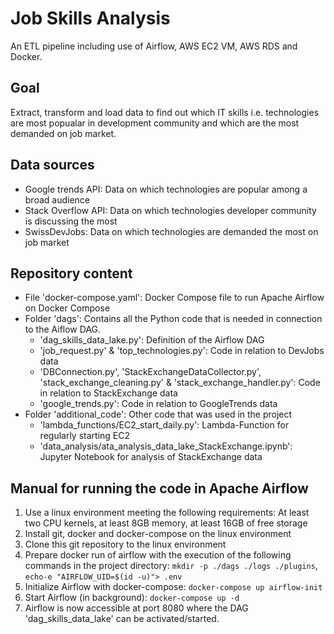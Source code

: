 # Job Skills Analysis
An ETL pipeline including use of Airflow, AWS EC2 VM, AWS RDS and Docker.

## Goal
Extract, transform and load data to find out which IT skills i.e. technologies are most popualar in development community and which are the most demanded on job market.

## Data sources
* Google trends API: Data on which technologies are popular among a broad audience
* Stack Overflow API: Data on which technologies developer community is discussing the most
* SwissDevJobs: Data on which technologies are demanded the most on job market

## Repository content
* File 'docker-compose.yaml': Docker Compose file to run Apache Airflow on Docker Compose
* Folder 'dags': Contains all the Python code that is needed in connection to the Aiflow DAG.
  * 'dag_skills_data_lake.py': Definition of the Airflow DAG
  * 'job_request.py' & 'top_technologies.py': Code in relation to DevJobs data
  * 'DBConnection.py', 'StackExchangeDataCollector.py', 'stack_exchange_cleaning.py' & 'stack_exchange_handler.py': Code in relation to StackExchange data
  * 'google_trends.py': Code in relation to GoogleTrends data
* Folder 'additional_code': Other code that was used in the project
  * 'lambda_functions/EC2_start_daily.py': Lambda-Function for regularly starting EC2
  * 'data_analysis/ata_analysis_data_lake_StackExchange.ipynb': Jupyter Notebook for analysis of StackExchange data

## Manual for running the code in Apache Airflow
1. Use a linux environment meeting the following requirements: At least two CPU kernels, at least 8GB memory, at least 16GB of free storage
2. Install git, docker and docker-compose on the linux environment
3. Clone this git repository to the linux environment
4. Prepare docker run of airflow with the execution of the following commands in the project directory: 
``mkdir -p ./dags ./logs ./plugins``, ``echo-e "AIRFLOW_UID=$(id -u)"> .env``
5. Initialize Airflow with docker-compose: ``docker-compose up airflow-init``
6. Start Airflow (in background): ``docker-compose up -d``
7. Airflow is now accessible at port 8080 where the DAG 'dag_skills_data_lake' can be activated/started. 
